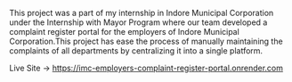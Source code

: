 This project was a part of my internship in Indore Municipal Corporation under the Internship with Mayor Program where our team developed a complaint register portal for the employers of Indore Municipal Corporation.This project has ease the process of manually maintaining the complaints of all departments by centralizing it into a single platform.

Live Site -> https://imc-employers-complaint-register-portal.onrender.com
